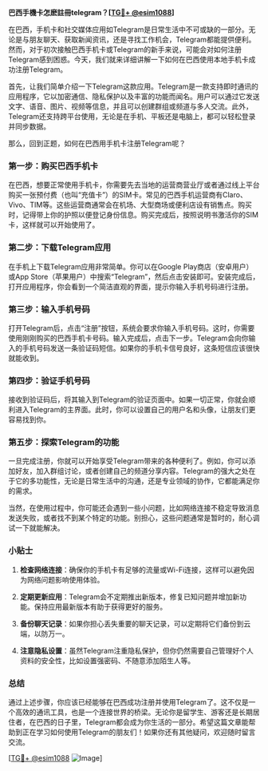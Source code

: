 **巴西手機卡怎麽註冊telegram？[[TG💪+ @esim1088](https://t.me/s/esim1088)]**

在巴西，手机卡和社交媒体应用如Telegram是日常生活中不可或缺的一部分。无论是与朋友聊天、获取新闻资讯，还是寻找工作机会，Telegram都能提供便利。然而，对于初次接触巴西手机卡或Telegram的新手来说，可能会对如何注册Telegram感到困惑。今天，我们就来详细讲解一下如何在巴西使用本地手机卡成功注册Telegram。

首先，让我们简单介绍一下Telegram这款应用。Telegram是一款支持即时通讯的应用程序，它以加密通信、隐私保护以及丰富的功能而闻名。用户可以通过它发送文字、语音、图片、视频等信息，并且可以创建群组或频道与多人交流。此外，Telegram还支持跨平台使用，无论是在手机、平板还是电脑上，都可以轻松登录并同步数据。

那么，回到正题，如何在巴西用手机卡注册Telegram呢？

### 第一步：购买巴西手机卡

在巴西，想要正常使用手机卡，你需要先去当地的运营商营业厅或者通过线上平台购买一张预付费（也叫“充值卡”）的SIM卡。常见的巴西手机运营商有Claro、Vivo、TIM等。这些运营商通常会在机场、大型商场或便利店设有销售点。购买时，记得带上你的护照以便登记身份信息。购买完成后，按照说明书激活你的SIM卡，这样就可以开始使用了。

### 第二步：下载Telegram应用

在手机上下载Telegram应用非常简单。你可以在Google Play商店（安卓用户）或App Store（苹果用户）中搜索“Telegram”，然后点击安装即可。安装完成后，打开应用程序，你会看到一个简洁直观的界面，提示你输入手机号码进行注册。

### 第三步：输入手机号码

打开Telegram后，点击“注册”按钮，系统会要求你输入手机号码。这时，你需要使用刚刚购买的巴西手机卡号码。输入完成后，点击下一步。Telegram会向你输入的手机号码发送一条验证码短信。如果你的手机卡信号良好，这条短信应该很快就能收到。

### 第四步：验证手机号码

接收到验证码后，将其输入到Telegram的验证页面中。如果一切正常，你就会顺利进入Telegram的主界面。此时，你可以设置自己的用户名和头像，让朋友们更容易找到你。

### 第五步：探索Telegram的功能

一旦完成注册，你就可以开始享受Telegram带来的各种便利了。例如，你可以添加好友，加入群组讨论，或者创建自己的频道分享内容。Telegram的强大之处在于它的多功能性，无论是日常生活中的沟通，还是专业领域的协作，它都能满足你的需求。

当然，在使用过程中，你可能还会遇到一些小问题，比如网络连接不稳定导致消息发送失败，或者找不到某个特定的功能。别担心，这些问题通常是暂时的，耐心调试一下就能解决。

### 小贴士

1. **检查网络连接**：确保你的手机卡有足够的流量或Wi-Fi连接，这样可以避免因为网络问题影响使用体验。
   
2. **定期更新应用**：Telegram会不定期推出新版本，修复已知问题并增加新功能。保持应用最新版本有助于获得更好的服务。

3. **备份聊天记录**：如果你担心丢失重要的聊天记录，可以定期将它们备份到云端，以防万一。

4. **注意隐私设置**：虽然Telegram注重隐私保护，但你仍然需要自己管理好个人资料的安全性，比如设置强密码、不随意添加陌生人等。

### 总结

通过上述步骤，你应该已经能够在巴西成功注册并使用Telegram了。这不仅是一个高效的通讯工具，也是一个连接世界的桥梁。无论你是留学生、游客还是长期居住者，在巴西的日子里，Telegram都会成为你生活的一部分。希望这篇文章能帮助到正在学习如何使用Telegram的朋友们！如果你还有其他疑问，欢迎随时留言交流。

[[TG💪+ @esim1088](https://t.me/s/esim1088) ![Image](https://i.postimg.cc/4NQfJmqS/Snipaste-2025-05-13-00-14-12.png)]